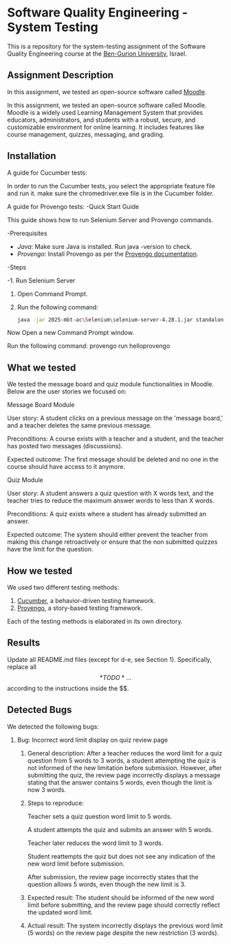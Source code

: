 # Software Quality Engineering - System Testing
This is a repository for the system-testing assignment of the Software Quality Engineering course at the [Ben-Gurion University](https://in.bgu.ac.il/), Israel.

## Assignment Description
In this assignment, we tested an open-source software called [Moodle](https://sandbox.moodledemo.net/).

In this assignment, we tested an open-source software called Moodle.
Moodle is a widely used Learning Management System that provides educators, administrators, and students with a robust, secure, and customizable environment for online learning.
It includes features like course management, quizzes, messaging, and grading.

## Installation

A guide for Cucumber tests:

In order to run the Cucumber tests, you select the appropriate feature file and run it.
make sure the chromedriver.exe file is in the Cucumber folder.


A guide for Provengo tests:
 -Quick Start Guide

This guide shows how to run Selenium Server and Provengo commands.

 -Prerequisites

- *Java*: Make sure Java is installed. Run java -version to check.
- *Provengo*: Install Provengo as per the [Provengo documentation](https://github.com/ComPWA/Provengo).

 -Steps

 -1. Run Selenium Server

1. Open Command Prompt.
2. Run the following command:

   ```bash
   java -jar 2025-mbt-ac\Selenium\selenium-server-4.28.1.jar standalone
Now Open a new Command Prompt window.

Run the following command:
provengo run helloprovengo



## What we tested

We tested the message board and quiz module functionalities in Moodle. Below are the user stories we focused on:

Message Board Module

User story: A student clicks on a previous message on the 'message board,' and a teacher deletes the same previous message.

Preconditions: A course exists with a teacher and a student, and the teacher has posted two messages (discussions).

Expected outcome: The first message should be deleted and no one in the course should have access to it anymore.

Quiz Module

User story: A student answers a quiz question with X words text, and the teacher tries to reduce the maximum answer words to less than X words.

Preconditions: A quiz exists where a student has already submitted an answer.

Expected outcome: The system should either prevent the teacher from making this change retroactively or ensure that the non submitted quizzes have the limit for the question.


## How we tested
We used two different testing methods:
1. [Cucumber](https://cucumber.io/), a behavior-driven testing framework.
2. [Provengo](https://provengo.tech/), a story-based testing framework.

Each of the testing methods is elaborated in its own directory. 

## Results
Update all README.md files (except for d-e, see Section 1). Specifically, replace all $$*TODO*…$$ according to the instructions inside the $$.

## Detected Bugs
We detected the following bugs:

1. Bug: Incorrect word limit display on quiz review page

   1. General description: After a teacher reduces the word limit for a quiz question from 5 words to 3 words, a student attempting the quiz is not informed of the new limitation before submission. However, after submitting the quiz, the review page incorrectly displays a message stating that the answer contains 5 words, even though the limit is now 3 words.

   2. Steps to reproduce:

        Teacher sets a quiz question word limit to 5 words.
        
        A student attempts the quiz and submits an answer with 5 words.
        
        Teacher later reduces the word limit to 3 words.
        
        Student reattempts the quiz but does not see any indication of the new word limit before submission.
        
        After submission, the review page incorrectly states that the question allows 5 words, even though the new limit is 3.

   3. Expected result: The student should be informed of the new word limit before submitting, and the review page should correctly reflect the updated word limit.

   4. Actual result: The system incorrectly displays the previous word limit (5 words) on the review page despite the new restriction (3 words).


